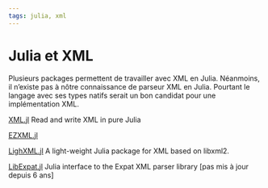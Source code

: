 ```yaml
---
tags: julia, xml
---
```


# Julia et XML

Plusieurs packages permettent de travailler avec XML en Julia. Néanmoins, il n’existe pas à nôtre connaissance de parseur XML en Julia. Pourtant le langage avec ses types natifs serait un bon candidat pour une implémentation XML.

[XML.jl](https://github.com/JuliaComputing/XML.jl) Read and write XML in pure Julia

[EZXML.jl](https://juliapackages.com/p/ezxml)

[LighXML.jl](https://github.com/JuliaIO/LightXML.jl) A light-weight Julia package for XML based on libxml2.

[LibExpat.jl](https://github.com/JuliaIO/LibExpat.jl) Julia interface to the Expat XML parser library [pas mis à jour depuis 6 ans]